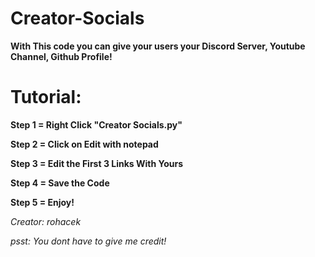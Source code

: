 # Creator-Socials

**With This code you can give your users your Discord Server, Youtube Channel, Github Profile!**


# Tutorial:
**Step 1 = Right Click "Creator Socials.py"**

**Step 2 = Click on Edit with notepad**

**Step 3 = Edit the First 3 Links With Yours**

**Step 4 = Save the Code**

**Step 5 = Enjoy!**



*Creator: rohacek*

*psst: You dont have to give me credit!*
